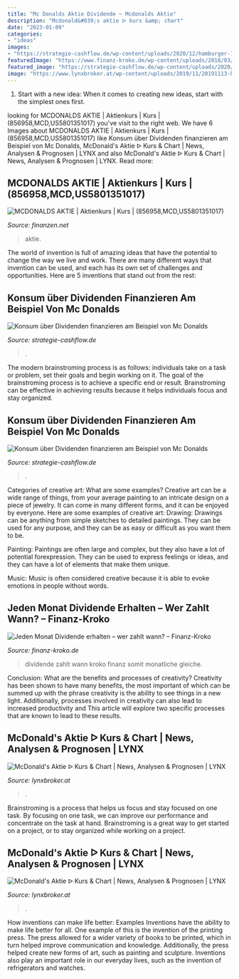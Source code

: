 ```yaml
---
title: "Mc Donalds Aktie Dividende ~ Mcdonalds Aktie"
description: "Mcdonald&#039;s aktie ᐅ kurs &amp; chart"
date: "2023-01-09"
categories:
- "ideas"
images:
- "https://strategie-cashflow.de/wp-content/uploads/2020/12/hamburger-1536x1152.jpg"
featuredImage: "https://www.finanz-kroko.de/wp-content/uploads/2018/03/123-Unternehmen-768x319.png"
featured_image: "https://strategie-cashflow.de/wp-content/uploads/2020/12/mc-donalds-dividende-768x192.png"
image: "https://www.lynxbroker.at/wp-content/uploads/2019/11/20191113-hier-ist-nichts-mehr-zu-holen-mcd.png"
---
```



1. Start with a new idea: When it comes to creating new ideas, start with the simplest ones first.

	

		
looking for MCDONALDS AKTIE | Aktienkurs | Kurs | (856958,MCD,US5801351017) you've visit to the right web. We have 6 Images about MCDONALDS AKTIE | Aktienkurs | Kurs | (856958,MCD,US5801351017) like Konsum über Dividenden finanzieren am Beispiel von Mc Donalds, McDonald&#039;s Aktie ᐅ Kurs &amp; Chart | News, Analysen &amp; Prognosen | LYNX and also McDonald&#039;s Aktie ᐅ Kurs &amp; Chart | News, Analysen &amp; Prognosen | LYNX. Read more:
		
    
## MCDONALDS AKTIE | Aktienkurs | Kurs | (856958,MCD,US5801351017)

<img loading=lazy src="https://c.finanzen.net/cst/FinanzenDe/chart.aspx?instruments=16,950605,16,814&amp;style=snapshot_mountain_volume_oneyear_0digit&amp;period=OneYear&amp;hash=0c767526f06c629548e4bb157b5a7f69" onerror="this.onerror=null;this.src='https://tse4.mm.bing.net/th?id=OIP.GYNy2N0o2OOWZJpirNEP3AHaEd&amp;pid=15.1';" alt="MCDONALDS AKTIE | Aktienkurs | Kurs | (856958,MCD,US5801351017)">

_Source: finanzen.net_

>aktie. 

	

The world of invention is full of amazing ideas that have the potential to change the way we live and work. There are many different ways that invention can be used, and each has its own set of challenges and opportunities. Here are 5 inventions that stand out from the rest:

    
## Konsum über Dividenden Finanzieren Am Beispiel Von Mc Donalds

<img loading=lazy src="https://strategie-cashflow.de/wp-content/uploads/2020/12/mc-donalds-dividende-768x192.png" onerror="this.onerror=null;this.src='https://tse4.mm.bing.net/th?id=OIP.hJWCVmHn4HR6wlcOs5wRjwHaB2&amp;pid=15.1';" alt="Konsum über Dividenden finanzieren am Beispiel von Mc Donalds">

_Source: strategie-cashflow.de_

>. 

	

The modern brainstroming process is as follows: individuals take on a task or problem, set their goals and begin working on it. The goal of the brainstroming process is to achieve a specific end or result. Brainstroming can be effective in achieving results because it helps individuals focus and stay organized.

    
## Konsum über Dividenden Finanzieren Am Beispiel Von Mc Donalds

<img loading=lazy src="https://strategie-cashflow.de/wp-content/uploads/2020/12/hamburger-1536x1152.jpg" onerror="this.onerror=null;this.src='https://tse3.mm.bing.net/th?id=OIP.kgfIamndJImlFf0ycEqdHQHaFj&amp;pid=15.1';" alt="Konsum über Dividenden finanzieren am Beispiel von Mc Donalds">

_Source: strategie-cashflow.de_

>. 

	

Categories of creative art: What are some examples?
Creative art can be a wide range of things, from your average painting to an intricate design on a piece of jewelry. It can come in many different forms, and it can be enjoyed by everyone. Here are some examples of creative art:
Drawing: Drawings can be anything from simple sketches to detailed paintings. They can be used for any purpose, and they can be as easy or difficult as you want them to be.

Painting: Paintings are often large and complex, but they also have a lot of potential forexpression. They can be used to express feelings or ideas, and they can have a lot of elements that make them unique.

Music: Music is often considered creative because it is able to evoke emotions in people without words.

    
## Jeden Monat Dividende Erhalten – Wer Zahlt Wann? – Finanz-Kroko

<img loading=lazy src="https://www.finanz-kroko.de/wp-content/uploads/2018/03/123-Unternehmen-768x319.png" onerror="this.onerror=null;this.src='https://tse3.mm.bing.net/th?id=OIP.qVW8q_eq--PUnBUvAIPwRgHaDE&amp;pid=15.1';" alt="Jeden Monat Dividende erhalten – wer zahlt wann? – Finanz-Kroko">

_Source: finanz-kroko.de_

>dividende zahlt wann kroko finanz somit monatliche gleiche. 

	

Conclusion: What are the benefits and processes of creativity?
Creativity has been shown to have many benefits, the most important of which can be summed up with the phrase creativity is the ability to see things in a new light. Additionally, processes involved in creativity can also lead to increased productivity and This article will explore two specific processes that are known to lead to these results.

    
## McDonald&#039;s Aktie ᐅ Kurs &amp; Chart | News, Analysen &amp; Prognosen | LYNX

<img loading=lazy src="https://www.lynxbroker.at/wp-content/uploads/2019/11/20191113-hier-ist-nichts-mehr-zu-holen-mcd.png" onerror="this.onerror=null;this.src='https://tse2.mm.bing.net/th?id=OIP.TpnQoXQdAYkFQKSOSeasawHaEN&amp;pid=15.1';" alt="McDonald&#039;s Aktie ᐅ Kurs &amp; Chart | News, Analysen &amp; Prognosen | LYNX">

_Source: lynxbroker.at_

>. 

	

Brainstroming is a process that helps us focus and stay focused on one task. By focusing on one task, we can improve our performance and concentrate on the task at hand. Brainstroming is a great way to get started on a project, or to stay organized while working on a project.

    
## McDonald&#039;s Aktie ᐅ Kurs &amp; Chart | News, Analysen &amp; Prognosen | LYNX

<img loading=lazy src="https://www.lynxbroker.at/wp-content/uploads/2020/07/20200702-sp500-und-mcdonalds-nur-ein-vorgeschmack.png" onerror="this.onerror=null;this.src='https://tse1.mm.bing.net/th?id=OIP.70UoPnK5GS42gS8bcgpKywHaEM&amp;pid=15.1';" alt="McDonald&#039;s Aktie ᐅ Kurs &amp; Chart | News, Analysen &amp; Prognosen | LYNX">

_Source: lynxbroker.at_

>. 

	

How inventions can make life better: Examples
Inventions have the ability to make life better for all. One example of this is the invention of the printing press. The press allowed for a wider variety of books to be printed, which in turn helped improve communication and knowledge. Additionally, the press helped create new forms of art, such as painting and sculpture. Inventions also play an important role in our everyday lives, such as the invention of refrigerators and watches.

